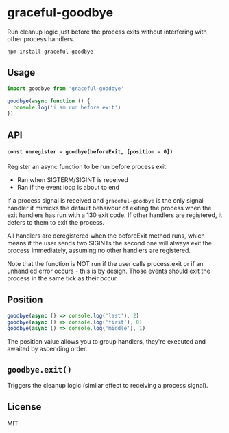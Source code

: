 # graceful-goodbye

Run cleanup logic just before the process exits without interfering with other process handlers.

```
npm install graceful-goodbye
```

## Usage

``` js
import goodbye from 'graceful-goodbye'

goodbye(async function () {
  console.log('i am run before exit')
})
```

## API

#### `const unregister = goodbye(beforeExit, [position = 0])`

Register an async function to be run before process exit.

* Ran when SIGTERM/SIGINT is received
* Ran if the event loop is about to end

If a process signal is received and `graceful-goodbye` is the only signal handler it mimicks the default behaivour of exiting
the process when the exit handlers has run with a 130 exit code. If other handlers are registered, it defers to them to exit the process.

All handlers are deregistered when the beforeExit method runs, which means if the user sends two SIGINTs the second one will always exit the process immediately, assuming no other handlers are registered.

Note that the function is NOT run if the user calls process.exit or if an unhandled error occurs - this is by design.
Those events should exit the process in the same tick as their occur.

## Position

``` js
goodbye(async () => console.log('last'), 2)
goodbye(async () => console.log('first'), 0)
goodbye(async () => console.log('middle'), 1)
```

The position value allows you to group handlers, they're executed and awaited by ascending order.

## `goodbye.exit()`

Triggers the cleanup logic (similar effect to receiving a process signal).

## License

MIT
